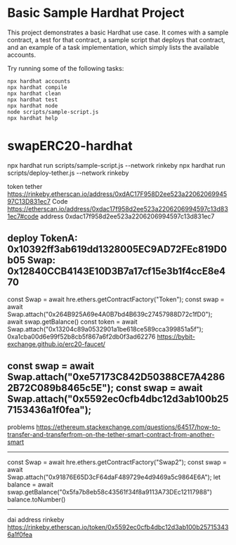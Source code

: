 # Basic Sample Hardhat Project

This project demonstrates a basic Hardhat use case. It comes with a sample contract, a test for that contract, a sample script that deploys that contract, and an example of a task implementation, which simply lists the available accounts.

Try running some of the following tasks:

```shell
npx hardhat accounts
npx hardhat compile
npx hardhat clean
npx hardhat test
npx hardhat node
node scripts/sample-script.js
npx hardhat help
```
# swapERC20-hardhat


npx hardhat run scripts/sample-script.js --network rinkeby
npx hardhat run scripts/deploy-tether.js --network rinkeby

token tether 
https://rinkeby.etherscan.io/address/0xdAC17F958D2ee523a2206206994597C13D831ec7
Code
https://etherscan.io/address/0xdac17f958d2ee523a2206206994597c13d831ec7#code
address 0xdac17f958d2ee523a2206206994597c13d831ec7


deploy 
TokenA: 0x10392ff3ab619dd1328005EC9AD72FEc819D0b05
Swap: 0x12840CCB4143E10D3B7a17cf15e3b1f4ccE8e470
----------------------------------------------------

const Swap = await hre.ethers.getContractFactory("Token");
const swap = await Swap.attach("0x264B925A69e4A0B7bd4B639c27457988D72c1fD0");
await swap.getBalance()
const token = await Swap.attach("0x13204c89a0532901a1be618ce589cca399851a5f");
0xa1cba00d6e99f52b8cb5f867a6f2db0f3ad62276
https://bybit-exchange.github.io/erc20-faucet/

const swap = await Swap.attach("0xe57173C842D50388CE7A42862B72C089b8465c5E");
const swap = await Swap.attach("0x5592ec0cfb4dbc12d3ab100b257153436a1f0fea");
---------------------------
problems
https://ethereum.stackexchange.com/questions/64517/how-to-transfer-and-transferfrom-on-the-tether-smart-contract-from-another-smart


------------------------------------------------------------------

const Swap = await hre.ethers.getContractFactory("Swap2");
const swap = await Swap.attach("0x91876E65D3cF64daF489729e4d9469a5c9864E6A");
let balance = await swap.getBalance("0x5fa7b8eb58c43561f34f8a9113A73DEc12117988")
balance.toNumber()

--------------------------------------------------------------------

dai address rinkeby
https://rinkeby.etherscan.io/token/0x5592ec0cfb4dbc12d3ab100b257153436a1f0fea
